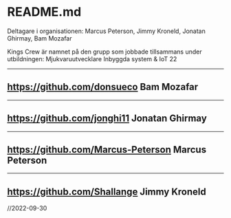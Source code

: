 # README.md
Deltagare i organisationen:  Marcus Peterson, Jimmy Kroneld, Jonatan Ghirmay, Bam Mozafar

Kings Crew är namnet på den grupp som jobbade tillsammans under utbildningen: Mjukvaruutvecklare Inbyggda system & IoT 22

-----------------------------
https://github.com/donsueco
Bam Mozafar 
-----------------------------


-----------------------------
https://github.com/jonghi11
Jonatan Ghirmay
-----------------------------


-----------------------------
https://github.com/Marcus-Peterson
Marcus Peterson
-----------------------------


-----------------------------
https://github.com/Shallange
Jimmy Kroneld
-----------------------------

//2022-09-30
